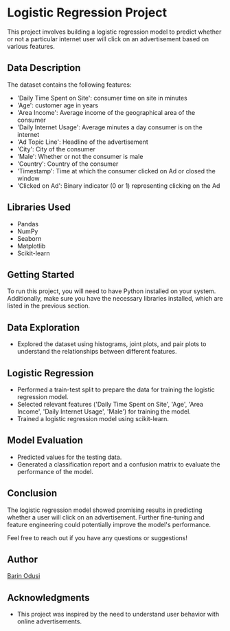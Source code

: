 # Logistic Regression Project

This project involves building a logistic regression model to predict whether or not a particular internet user will click on an advertisement based on various features.

## Data Description

The dataset contains the following features:

- 'Daily Time Spent on Site': consumer time on site in minutes
- 'Age': customer age in years
- 'Area Income': Average income of the geographical area of the consumer
- 'Daily Internet Usage': Average minutes a day consumer is on the internet
- 'Ad Topic Line': Headline of the advertisement
- 'City': City of the consumer
- 'Male': Whether or not the consumer is male
- 'Country': Country of the consumer
- 'Timestamp': Time at which the consumer clicked on Ad or closed the window
- 'Clicked on Ad': Binary indicator (0 or 1) representing clicking on the Ad

## Libraries Used

- Pandas
- NumPy
- Seaborn
- Matplotlib
- Scikit-learn

## Getting Started

To run this project, you will need to have Python installed on your system. Additionally, make sure you have the necessary libraries installed, which are listed in the previous section.

## Data Exploration

- Explored the dataset using histograms, joint plots, and pair plots to understand the relationships between different features.

## Logistic Regression

- Performed a train-test split to prepare the data for training the logistic regression model.
- Selected relevant features ('Daily Time Spent on Site', 'Age', 'Area Income', 'Daily Internet Usage', 'Male') for training the model.
- Trained a logistic regression model using scikit-learn.

## Model Evaluation

- Predicted values for the testing data.
- Generated a classification report and a confusion matrix to evaluate the performance of the model.

## Conclusion

The logistic regression model showed promising results in predicting whether a user will click on an advertisement. Further fine-tuning and feature engineering could potentially improve the model's performance.

Feel free to reach out if you have any questions or suggestions!

## Author

[Barin Odusi](https://github.com/edsml-b7e20b2b/)

## Acknowledgments

- This project was inspired by the need to understand user behavior with online advertisements.


